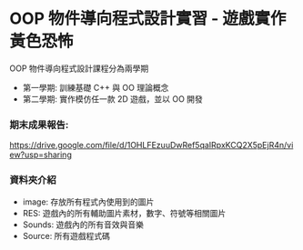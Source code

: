 # OOP 物件導向程式設計實習 - 遊戲實作 黃色恐怖

OOP 物件導向程式設計課程分為兩學期
- 第一學期: 訓練基礎 C++ 與 OO 理論概念
- 第二學期: 實作模仿任一款 2D 遊戲，並以 OO 開發

### 期末成果報告: 
https://drive.google.com/file/d/1OHLFEzuuDwRef5qaIRpxKCQ2X5pEjR4n/view?usp=sharing

### 資料夾介紹
- image: 存放所有程式內使用到的圖片
- RES: 遊戲內的所有輔助圖片素材，數字、符號等相關圖片
- Sounds: 遊戲內的所有音效與音樂
- Source: 所有遊戲程式碼



